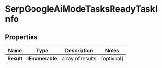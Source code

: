 # SerpGoogleAiModeTasksReadyTaskInfo


## Properties

| Name | Type | Description | Notes |
|------------ | ------------- | ------------- | -------------|
**Result** | **IEnumerable<SerpGoogleAiModeTasksReadyResultInfo>** | array of results |[optional]|